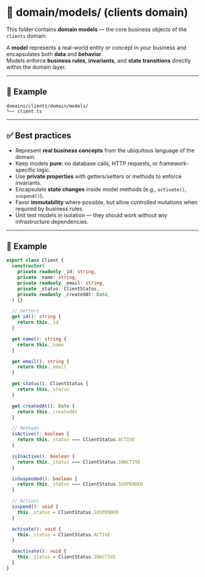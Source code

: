 # 🧠 domain/models/ (clients domain)

This folder contains **domain models** — the core business objects of the `clients` domain.  

A **model** represents a real-world entity or concept in your business and encapsulates both **data** and **behavior**.  
Models enforce **business rules**, **invariants**, and **state transitions** directly within the domain layer.

---

## 📁 Example

```
domains/clients/domain/models/
└── client.ts
```

---

## ✅ Best practices

- Represent **real business concepts** from the ubiquitous language of the domain.
- Keep models **pure**: no database calls, HTTP requests, or framework-specific logic.
- Use **private properties** with getters/setters or methods to enforce invariants.
- Encapsulate **state changes** inside model methods (e.g., `activate()`, `suspend()`).
- Favor **immutability** where possible, but allow controlled mutations when required by business rules.
- Unit test models in isolation — they should work without any infrastructure dependencies.

---

## 🧠 Example

```ts
export class Client {
  constructor(
    private readonly _id: string,
    private _name: string,
    private readonly _email: string,
    private _status: ClientStatus,
    private readonly _createdAt: Date,
  ) {}

  // Getters
  get id(): string {
    return this._id
  }

  get name(): string {
    return this._name
  }

  get email(): string {
    return this._email
  }

  get status(): ClientStatus {
    return this._status
  }

  get createdAt(): Date {
    return this._createdAt
  }

  // Methods
  isActive(): boolean {
    return this._status === ClientStatus.ACTIVE
  }

  isInactive(): boolean {
    return this._status === ClientStatus.INACTIVE
  }

  isSuspended(): boolean {
    return this._status === ClientStatus.SUSPENDED
  }

  // Actions
  suspend(): void {
    this._status = ClientStatus.SUSPENDED
  }

  activate(): void {
    this._status = ClientStatus.ACTIVE
  }

  deactivate(): void {
    this._status = ClientStatus.INACTIVE
  }
}
```
